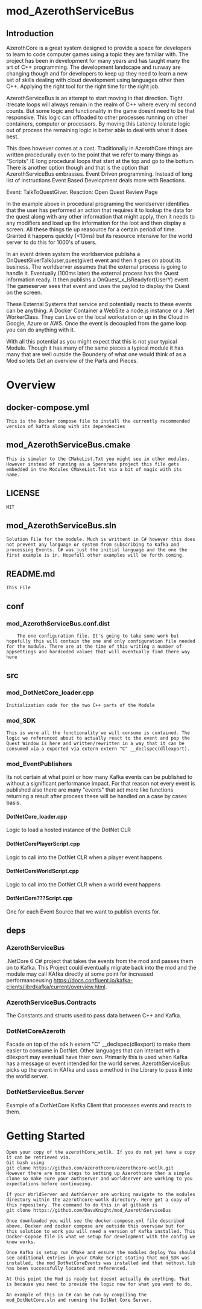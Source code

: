 # mod_AzerothServiceBus
## Introduction
AzerothCore is a great system designed to provide a space for developers to learn to code computer games using a topic they are familiar with. The project has been in development for many years and has taught many the art of C++ programming. The development landscape and runway are changing though and for developers to keep up they need to learn a new set of skills dealing with cloud development using languages other then C++. Applying the right tool for the right time for the right job.

AzerothServiceBus is an attempt to start moving in that direction. Tight itrecate loops will always remain in the realm of C++ where every ml second counts. But some logic and functionality in the game doesnt need to be that responsive. This logic can offloaded to other processes running on other containers, computer or processors. By moving this Latency tolerate logic out of process the remaining logic is better able to deal with what it does best.

This does however comes at a cost. Traditionally in AzerothCore things are written procedurally even to the point that we refer to many things as "Scripts" IE long procedural loops that start at the top and go to the bottum. There is another option though and that is the option that AzerothServiceBus embrasses. Event Driven programming. Instead of long list of instructions Event Based Development deals more with Reactions.


Event: TalkToQuestGiver.
Reaction: Open Quest Review Page

In the example above in procedural programing the worldserver identifies that the user has performed an action that requires it to lookup the data for the quest along with any other information that might apply, then it needs to any modifiers and  load up the information for the loot and then display a screen. All these things tie up reasource for a certain period of time. Granted it happens quickly (<10ms) but its resource intensive for the world server to do this for 1000's of users.

In an event driven system the worldservice publishs a OnQuestGiverTalk(user,questgiver) event and then it goes on about its business. The worldserver assumes that the external process is going to handle it. Eventually (100ms later) the external process has the Quest information ready. It then publishs a OnQuest_x_IsReadyfor(UserY) event. The gameserver sees that event and uses the paylod to display the Quest on the screen.  

These External Systems that service and potentially reacts to these events can be anything. A Docker Container a WebSite a node.js instance or a .Net WorkerClass. They can Live on the local workstation or up in the Cloud in Google, Azure or AWS. Once the event is decoupled from the game loop you can do anything with it.

With all this potential as you might expect that this is not your typical Module.
Though it has many of the same pieces a typical module it has many that are well outside the Boundery of what one would think of as a Mod so lets Get an overview of the Parts and Pieces. 

# Overview
## docker-compose.yml
	This is the Docker compose file to install the currently recommended version of kafta along with its dependencies
## mod_AzerothServiceBus.cmake
	This is simaler to the CMakeList.Txt you might see in other modules. However instead of running as a Spererate project this file gets embedded in the Modules CMakeList.Txt via a bit of magic with its name.
## LICENSE
	MIT
## mod_AzerothServiceBus.sln
	Solution File for the module. Much is writtent in C# however this does not prevent any language or system from subscribing to Kafka and processing Events. C# was just the initial language and the one the first example is in. Hopefull other examples will be forth coming.
## README.md
	This File

## conf
### mod_AzerothServiceBus.conf.dist
		The one configuration file. It's going to take some work but hopefully this will contain the one and only configuration file needed for the module. There are at the time of this writing a number of appsettings and hardcoded values that will eventually find there way here 
## src
### mod_DotNetCore_loader.cpp
	Initialization code for the two C++ parts of the Module
### mod_SDK
	This is were all the functionality we will consume is contained. The logic we referenced about to actually react to the event and pop the Quest Window is here and written/rewritten in a way that it can be consumed via a exported via extern extern "C" __declspec(dllexport).
### mod_EventPublishers
Its not certain at what point or how many Kafka events can be published to without a significant performance impact. For that reason not every event is published also there are many "events" that act more like functions returning a result after process these will be handled on a case by cases basis. 
#### DotNetCore_loader.cpp
Logic to load a hosted instance of the DotNet CLR
#### DotNetCorePlayerScript.cpp
Logic to call into the DotNet CLR when a player event happens
#### DotNetCoreWorldScript.cpp
Logic to call into the DotNet CLR when a world event happens
#### DotNetCore???Script.cpp
One for each Event Source that we want to publish events for.
## deps
### AzerothServiceBus
.NetCore 6 C# project that takes the events from the mod and passes them on to Kafka. This Project could eventually migrate back into the mod and the module may call KAfka directly at some point for increased performanceusing https://docs.confluent.io/kafka-clients/librdkafka/current/overview.html.
### AzerothServiceBus.Contracts
The Constants and structs used to pass data between C++ and Kafka.
### DotNetCoreAzeroth
Facade on top of the sdk.h extern "C" __declspec(dllexport) to make them easier to consume in DotNet. Other languages that can interact with a dllexport may eventuall have thier own. Primarily this is used when Kafka has a message or event intended for the world server. AzerothServiceBus picks up the event in KAfka and uses a method in the Library to pass it into the world server.

### DotNetServiceBus.Server
Example of a DotNetCore Kafka Client that processes events and reacts to them.


# Getting Started
	Open your copy of the azerothCore_wotlk. If you do not yet have a copy it can be retrieved via. 
	Git bash using
	git clone https://github.com/azerothcore/azerothcore-wotlk.git
	However there are more steps to setting up Azerothcore then a simple clone so make sure your authserver and worldserver are working to you expectations before continueing.

	If your WorldServer and AuthServer are working navigate to the modules directory within the azerothcore-wotlk directory. Here get a copy of this repository. The command to do this in at gitbash is
	git clone https://github.com/DavuKnight/mod_AzerothServiceBus
	
	Once downloaded you will see the docker-compose.yml file described above. Docker and docker compose are outside this overview but for this solution to work you will need a version of Kafka installed. This Docker-Copose file is what we setup for development with the config we know works.
	
	Once Kafka is setup run CMake and ensure the modules deploy You should see additional entries in your CMake Script stating that mod_SDK was installed, the mod_DotNetCoreEvents was installed and that nethost.lib has been successfully located and referenced.
	
	At this point the Mod is ready but doesnt actually do anything. That is because you need to provide the logic now for what you want to do.  

	An example of this in C# can be run by compiling the  mod_DotNetCore.sln and running the DotNet Core Server.

